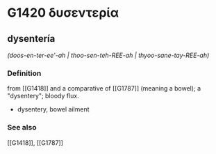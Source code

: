 # G1420 δυσεντερία

## dysentería

_(doos-en-ter-ee'-ah | thoo-sen-teh-REE-ah | thyoo-sane-tay-REE-ah)_

### Definition

from [[G1418]] and a comparative of [[G1787]] (meaning a bowel); a "dysentery"; bloody flux.

- dysentery, bowel ailment

### See also

[[G1418]], [[G1787]]

